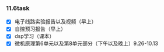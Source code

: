 ### 11.6task

* [x] 电子线路实验报告以及视频（早上）
* [x] 自控预习报告（早上）
* [x] dsp学习（课本）
* [x] 微机原理第6单元以及第8单元部分（下午以及晚上）9.26-10.13
